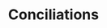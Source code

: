 ---
lang: en
slug: "/services/conciliations"
title: "Conciliations"
image: "https://i.ibb.co/1qzGf65/under-construction.png"
heading: "Under construction"
description: "This page is currently under construction. We are sorry for the inconvenience."
---